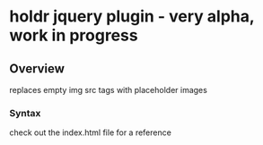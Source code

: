 # holdr jquery plugin - very alpha, work in progress

## Overview
replaces empty img src tags with placeholder images

### Syntax
check out the index.html file for a reference
